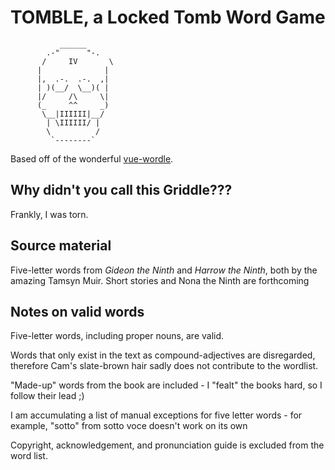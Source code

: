 # TOMBLE, a Locked Tomb Word Game

               ______
            .-"      "-.
           /     IV       \
          |              |
          |,  .-.  .-.  ,|
          | )(__/  \__)( |
          |/     /\     \|
          (_     ^^     _)
           \__|IIIIII|__/
            | \IIIIII/ |
            \          /
             `--------`

Based off of the wonderful [vue-wordle](https://github.com/yyx990803/vue-wordle).

## Why didn't you call this Griddle???

Frankly, I was torn.

## Source material

Five-letter words from *Gideon the Ninth* and *Harrow the Ninth*, both by the amazing Tamsyn Muir. Short stories and Nona the Ninth are forthcoming

## Notes on valid words

Five-letter words, including proper nouns, are valid.

Words that only exist in the text as compound-adjectives are disregarded, therefore Cam's slate-brown hair sadly does not contribute to the wordlist.

"Made-up" words from the book are included - I "fealt" the books hard, so I follow their lead ;)

I am accumulating a list of manual exceptions for five letter words - for example,  "sotto" from sotto voce doesn't work on its own

Copyright, acknowledgement, and pronunciation guide is excluded from the word list.
